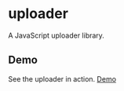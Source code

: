 uploader
========

A JavaScript uploader library.

Demo
----
See the uploader in action. [Demo](http://demo.codecake.com/uploader/)
